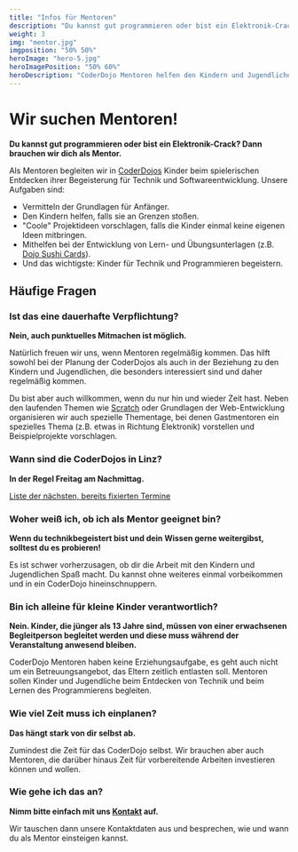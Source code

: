 ```yaml
---
title: "Infos für Mentoren"
description: "Du kannst gut programmieren oder bist ein Elektronik-Crack? Dann brauchen wir dich als Mentor."
weight: 3
img: "mentor.jpg"
imgposition: "50% 50%"
heroImage: "hero-5.jpg"
heroImagePosition: "50% 60%" 
heroDescription: "CoderDojo Mentoren helfen den Kindern und Jugendlichen"
---
```


# Wir suchen Mentoren!

**Du kannst gut programmieren oder bist ein Elektronik-Crack? Dann brauchen wir dich als Mentor.**

Als Mentoren begleiten wir in [CoderDojos](http://www.coderdojo.com "Internationale CoderDojo Webseite") Kinder beim spielerischen Entdecken ihrer Begeisterung für Technik und Softwareentwicklung. Unsere Aufgaben sind:

* Vermitteln der Grundlagen für Anfänger.
* Den Kindern helfen, falls sie an Grenzen stoßen.
* "Coole" Projektideen vorschlagen, falls die Kinder einmal keine eigenen Ideen mitbringen.
* Mithelfen bei der Entwicklung von Lern- und Übungsunterlagen (z.B. [Dojo Sushi Cards](http://kata.coderdojo.com/wiki/Sushi "Beschreibung von Dojo Sushi im CoderDojo Wiki")).
* Und das wichtigste: Kinder für Technik und Programmieren begeistern.

## Häufige Fragen

### Ist das eine dauerhafte Verpflichtung?

**Nein, auch punktuelles Mitmachen ist möglich.**

Natürlich freuen wir uns, wenn Mentoren regelmäßig kommen. Das hilft sowohl bei der Planung der CoderDojos als auch in der Beziehung zu den Kindern und Jugendlichen, die besonders interessiert sind und daher regelmäßig kommen.

Du bist aber auch willkommen, wenn du nur hin und wieder Zeit hast. Neben den laufenden Themen wie [Scratch](https://scratch.mit.edu/ "Homepage von Scratch") oder Grundlagen der Web-Entwicklung organisieren wir auch spezielle Thementage, bei denen Gastmentoren ein spezielles Thema (z.B. etwas in Richtung Elektronik) vorstellen und Beispielprojekte vorschlagen.

### Wann sind die CoderDojos in Linz?

**In der Regel Freitag am Nachmittag.**

[Liste der nächsten, bereits fixierten Termine](/termine)

### Woher weiß ich, ob ich als Mentor geeignet bin?

**Wenn du technikbegeistert bist und dein Wissen gerne weitergibst, solltest du es probieren!**

Es ist schwer vorherzusagen, ob dir die Arbeit mit den Kindern und Jugendlichen Spaß macht. Du kannst ohne weiteres einmal vorbeikommen und in ein CoderDojo hineinschnuppern.

### Bin ich alleine für kleine Kinder verantwortlich?

**Nein. Kinder, die jünger als 13 Jahre sind, müssen von einer erwachsenen Begleitperson begleitet werden und diese muss während der Veranstaltung anwesend bleiben.**

CoderDojo Mentoren haben keine Erziehungsaufgabe, es geht auch nicht um ein Betreuungsangebot, das Eltern zeitlich entlasten soll. Mentoren sollen Kinder und Jugendliche beim Entdecken von Technik und beim Lernen des Programmierens begleiten.

### Wie viel Zeit muss ich einplanen?

**Das hängt stark von dir selbst ab.**

Zumindest die Zeit für das CoderDojo selbst. Wir brauchen aber auch Mentoren, die darüber hinaus Zeit für vorbereitende Arbeiten investieren können und wollen.

### Wie gehe ich das an?

**Nimm bitte einfach mit uns [Kontakt](http://coderdojo-linz.github.io/kontakt.html) auf.**

Wir tauschen dann unsere Kontaktdaten aus und besprechen, wie und wann du als Mentor einsteigen kannst.
